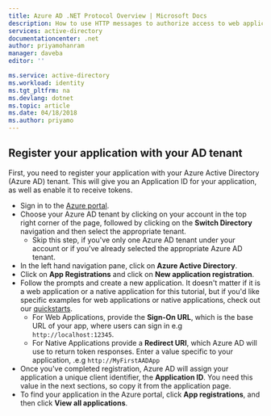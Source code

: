 ```yaml
---
title: Azure AD .NET Protocol Overview | Microsoft Docs
description: How to use HTTP messages to authorize access to web applications and web APIs in your tenant using Azure AD.
services: active-directory
documentationcenter: .net
author: priyamohanram
manager: daveba
editor: ''

ms.service: active-directory
ms.workload: identity
ms.tgt_pltfrm: na
ms.devlang: dotnet
ms.topic: article
ms.date: 04/18/2018
ms.author: priyamo
---
```

## Register your application with your AD tenant
First, you need to register your application with your Azure Active Directory (Azure AD) tenant. This will give you an Application ID for your application, as well as enable it to receive tokens.

* Sign in to the [Azure portal](https://portal.azure.com).
* Choose your Azure AD tenant by clicking on your account in the top right corner of the page, followed by clicking on the **Switch Directory** navigation and then select the appropriate tenant. 
  * Skip this step, if you've only one Azure AD tenant under your account or if you've already selected the appropriate Azure AD tenant.
* In the left hand navigation pane, click on **Azure Active Directory**.
* Click on **App Registrations** and click on **New application registration**.
* Follow the prompts and create a new application. It doesn't matter if it is a web application or a native application for this tutorial, but if you'd like specific examples for web applications or native applications, check out our [quickstarts](../articles/active-directory/develop/v1-overview.md).
  * For Web Applications, provide the **Sign-On URL**, which is the base URL of your app, where users can sign in e.g `http://localhost:12345`.
    <!--TODO: add once App ID URI is configurable: The **App ID URI** is a unique identifier for your application. The convention is to use `https://<tenant-domain>/<app-name>`, e.g. `https://contoso.onmicrosoft.com/my-first-aad-app`-->
  * For Native Applications provide a **Redirect URI**, which Azure AD will use to return token responses. Enter a value specific to your application, .e.g `http://MyFirstAADApp`
* Once you've completed registration, Azure AD will assign your application a unique client identifier, the **Application ID**. You need this value in the next sections, so copy it from the application page.
* To find your application in the Azure portal, click **App registrations**, and then click **View all applications**.
